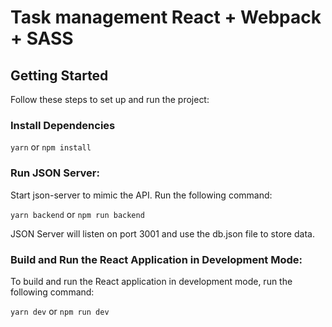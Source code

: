 # Task management React + Webpack + SASS

## Getting Started

Follow these steps to set up and run the project:

### Install Dependencies

```yarn``` or ```npm install```

### Run JSON Server:

Start json-server to mimic the API. Run the following command:

```yarn backend``` or ```npm run backend```

JSON Server will listen on port 3001 and use the db.json file to store data.

### Build and Run the React Application in Development Mode:

To build and run the React application in development mode, run the following command:

```yarn dev``` or ```npm run dev```


